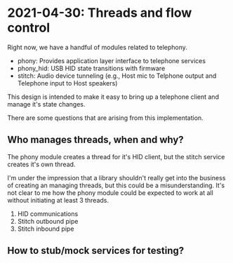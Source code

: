 # 2021-04-30: Threads and flow control

Right now, we have a handful of modules related to telephony.

* phony: Provides application layer interface to telephone services
* phony_hid: USB HID state transitions with firmware
* stitch: Audio device tunneling (e.g., Host mic to Telphone output and
  Telephone input to Host speakers)

This design is intended to make it easy to bring up a telephone client and
manage it's state changes.

There are some questions that are arising from this implementation.

## Who manages threads, when and why?

The phony module creates a thread for it's HID client, but the stitch
service creates it's own thread.

I'm under the impression that a library shouldn't really get into the
business of creating an managing threads, but this could be a
misunderstanding. It's not clear to me how the phony module could be
expected to work at all without initiating at least 3 threads.

1) HID communications
2) Stitch outbound pipe
3) Stitch inbound pipe

## How to stub/mock services for testing?
